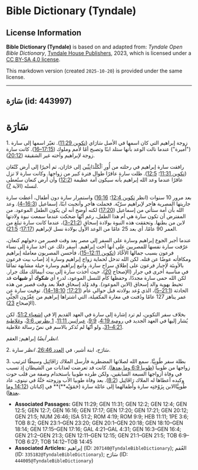 # Bible Dictionary (Tyndale)

## License Information

**Bible Dictionary (Tyndale)** is based on and adapted from: _Tyndale Open Bible Dictionary_, [Tyndale House Publishers](https://tyndaleopenresources.com/), 2023, which is licensed under a [CC BY-SA 4.0 license](https://creativecommons.org/licenses/by-sa/4.0/legalcode.en).

This markdown version (created `2025-10-20`) is provided under the same license.



--------------------------------

## سَارَة (id: 443997)

سَارَة
======

1\. زوجة إبراهيم التي كان اسمها في الأصل سَارَاي ([تكوين 11:29](https://ref.ly/Gen11:29)). تغيّر اسمها إلى سارة ("أميرة") عندما نالت الوعد بأنها ستلد ابنًا وتصبح أمًا لأمم وملوك ([17:15–16](https://ref.ly/Gen17:15-Gen17:16)). كانت سارة زوجة لإبراهيم وأخته غير الشقيقة ([20:12](https://ref.ly/Gen20:12)).

رافقت سارة إبراهيم في رحلته من أُورِ ٱلْكَلْدَانِيِّين إلى حَارَان، ثم أخيرًا إلى أرض كَنْعَان ([تكوين 11:31](https://ref.ly/Gen11:31)؛ [12:5](https://ref.ly/Gen12:5)). ظلت سارة عاقرًا طوال فترة كبير من زواجها. وكانت سارة لا تزل عاقرًا عندما وعد الله إبراهيم بأنه سيكون أمة عظيمة ([12:2](https://ref.ly/Gen12:2)) وأن أرض كنعان ستُعطى لنسله (الآية [7](https://ref.ly/Gen12:7)). 

بعد مرور 10 سنوات (انظر [تكوين 12:4](https://ref.ly/Gen12:4)؛ [16:16](https://ref.ly/Gen16:16)) واستمرار سارة دون أطفال، أعطت سارة جاريتها المصرية هاجر لإبراهيم سرّيّة. فحملت هاجر وأنجبت ابنًا، إسماعيل ([16:3–4](https://ref.ly/Gen16:3-Gen16:4)). وعد الله بأن أمة ستأتي من إسماعيل ([17:20](https://ref.ly/Gen17:20)) لكنه أوضح أنه لن يكون الطفل الموعود. من المفترض أن تكون سارة هي أم هذا الطفل، رغم أنّها ضحكت عندما سمعت نبوة ولادتها لابن من بطنها. وتحققت هذه النبوة بولادة إسحاق ([21:2–3](https://ref.ly/Gen21:2-Gen21:3))، عندما كانت سارة تبلغ من العمر 90 عامًا، أي بعد 25 عامًا من الوعد الأول بولادة نسل لإبراهيم ([17:17](https://ref.ly/Gen17:17)؛ [21:5](https://ref.ly/Gen21:5)).

عندما أجبر الجوع إبراهيم وسارة على السفر إلى مصر بعد وقت قصير من دخولهم كنعان، عرّفت سارة نفسها للمصريين على أنها أخت إبراهيم. أسفر ذلك عن أخذ سارة إلى نساء فرعون بسبب جمالها الأخَّاذ ([تكوين 12:11–15](https://ref.ly/Gen12:11-Gen12:15))، فأحسن المصريون معاملة إبراهيم ومكافأته عوضًا عن قتله. لكن الله تدخل لحماية زواج إبراهيم وسارة إذ إصاب بيت فرعون بالأوبئة لإجبار فرعون على إطلاق سراح سارة. واتبع إبراهيم وسارة حيلة مشابهة تمامًا في مناسبة أخرى في جرار (الإصحاح [20](https://ref.ly/Gen20:1-Gen20:18))، حيث أخذت سارة إلى بيت أبيمالك ملك جرار. لكن الله حمى سارة مجددًا، وحفظها كأم للنسل الموعود، لدرء أي **شكوك** أو **شبهات** قد تحيط بهوية والد إسحاق (الابن الموعود). وقد وُلد إسحاق فعلًا بعد وقت قصير من هذه الحادثة ([21:1–5](https://ref.ly/Gen21:1-Gen21:5))، الذي وُعد بولادته قبل حوالي عام ([17:21؛](https://ref.ly/Gen17:21) [18:10–14](https://ref.ly/Gen18:10-Gen18:14)). توفيت سارة عن عمر يناهز 127 عامًا ودُفنت في مغارة المكفيلة، التي اشتراها إبراهيم من عِفْرُون الحِثَّي (الإصحاح [23](https://ref.ly/Gen23:1-Gen23:20)).

بخلاف سفر التكوين، لم ترد إشارة إلى سارة في العهد القديم إلا في [إشعياء 51:2](https://ref.ly/Isa51:2). لكن يُشار إليها في العهد الجديد في [رومية 4:19](https://ref.ly/Rom4:19)، [9:9](https://ref.ly/Rom9:9)، [عبرانيين 11:11](https://ref.ly/Heb11:11)، [1 بطرس 3:6](https://ref.ly/1Pet3:6)، و[غلاطية 4:21–31](https://ref.ly/Gal4:21-Gal4:31)، ولو أنّها لم تُذكر بالاسم في نصّ رسالة غلاطية.

*انظر أيضًا* إبراهيم; العقم.

2\. سَارَح، ابنة أشير، في [العدد 26:46](https://ref.ly/Num26:46). *انظر* سارة.

3\. بطلة سفر طُوبِيَّا. سمع الله لصلاتها المضطربة فأرسل الملاك رَافَائِيل وسيطًا لترتيب زواجها من طوبيا ([طوبيا 6:9 وما بعدها](https://ref.ly/Tob6:9-Tob6:27)). كانت قد تعرضت لعذابات من الشيطان إذ تسبب في وفاة أزواجها السبعة السابقين، ولكن طرده طوبيا باستخدام وصفة من قلب حوت وكبده أعطاها له الملاك رَافَائِيل ([8:2](https://ref.ly/Tob8:2)). بعد وفاة طوبيا الأب وزوجته حَنَّةُ في نينوى، عاد طُوبِيَّاالابن بِزَوْجَتِه سارة وأطفالهما إلى عائلة سارة (حَمَوَيْه**)** في إكباتان ([14:12 وما بعدها](https://ref.ly/Tob14:12-Tob14:45)).

* **Associated Passages:** GEN 11:29; GEN 11:31; GEN 12:2; GEN 12:4; GEN 12:5; GEN 12:7; GEN 16:16; GEN 17:17; GEN 17:20; GEN 17:21; GEN 20:12; GEN 21:5; NUM 26:46; ISA 51:2; ROM 4:19; ROM 9:9; HEB 11:11; 1PE 3:6; TOB 8:2; GEN 23:1–GEN 23:20; GEN 20:1–GEN 20:18; GEN 18:10–GEN 18:14; GEN 17:15–GEN 17:16; GAL 4:21–GAL 4:31; GEN 16:3–GEN 16:4; GEN 21:2–GEN 21:3; GEN 12:11–GEN 12:15; GEN 21:1–GEN 21:5; TOB 6:9–TOB 6:27; TOB 14:12–TOB 14:45
* **Associated Articles:** إبراهيم (ID: `207140@TyndaleBibleDictionary`); العُقم (ID: `335182@TyndaleBibleDictionary`); سَارَح (ID: `444005@TyndaleBibleDictionary`)

